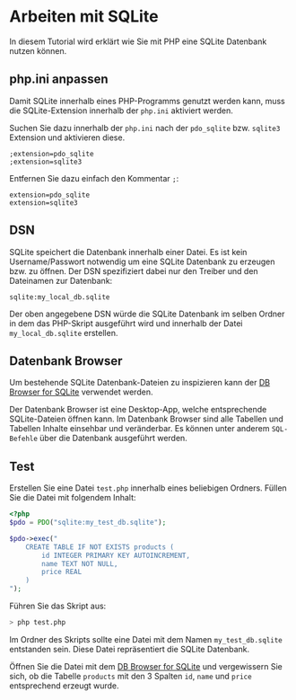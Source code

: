 # Arbeiten mit SQLite

In diesem Tutorial wird erklärt wie Sie mit PHP eine SQLite Datenbank nutzen können. 

## php.ini anpassen

Damit SQLite innerhalb eines PHP-Programms genutzt werden kann, muss die SQLite-Extension innerhalb der `php.ini` aktiviert werden.

Suchen Sie dazu innerhalb der `php.ini` nach der `pdo_sqlite` bzw. `sqlite3` Extension und aktivieren diese.

```
;extension=pdo_sqlite
;extension=sqlite3
```

Entfernen Sie dazu einfach den Kommentar `;`:

```
extension=pdo_sqlite
extension=sqlite3
```

## DSN

SQLite speichert die Datenbank innerhalb einer Datei. Es ist kein Username/Passwort notwendig um eine SQLite Datenbank zu erzeugen bzw. zu öffnen. Der DSN spezifiziert dabei nur den Treiber und den Dateinamen zur Datenbank:

```
sqlite:my_local_db.sqlite
```

Der oben angegebene DSN würde die SQLite Datenbank im selben Ordner in dem das PHP-Skript ausgeführt wird und innerhalb der Datei `my_local_db.sqlite` erstellen.

## Datenbank Browser

Um bestehende SQLite Datenbank-Dateien zu inspizieren kann der [DB Browser for SQLite](https://sqlitebrowser.org/) verwendet werden.

Der Datenbank Browser ist eine Desktop-App, welche entsprechende SQLite-Dateien öffnen kann. Im Datenbank Browser sind alle Tabellen und Tabellen Inhalte einsehbar und veränderbar. Es können unter anderem `SQL-Befehle` über die Datenbank ausgeführt werden.

## Test

Erstellen Sie eine Datei `test.php` innerhalb eines beliebigen Ordners. Füllen Sie die Datei mit folgendem Inhalt:

```php
<?php
$pdo = PDO("sqlite:my_test_db.sqlite");

$pdo->exec("
    CREATE TABLE IF NOT EXISTS products (
        id INTEGER PRIMARY KEY AUTOINCREMENT,
        name TEXT NOT NULL,
        price REAL
    )
");
```

Führen Sie das Skript aus:

```bash
> php test.php
```

Im Ordner des Skripts sollte eine Datei mit dem Namen `my_test_db.sqlite` entstanden sein. Diese Datei repräsentiert die SQLite Datenbank.

Öffnen Sie die Datei mit dem [DB Browser for SQLite](https://sqlitebrowser.org/) und vergewissern Sie sich, ob die Tabelle `products` mit den 3 Spalten `id`, `name` und `price` entsprechend erzeugt wurde.
